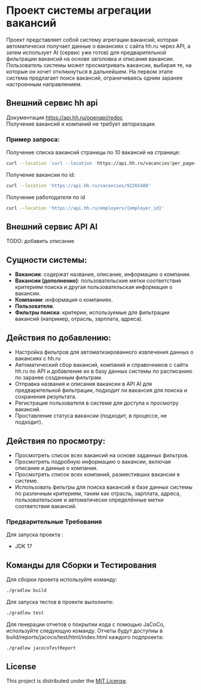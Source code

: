 # Проект системы агрегации вакансий

Проект представляет собой систему агрегации вакансий, которая автоматически получает данные о
вакансиях с сайта hh.ru через API, а затем использует AI (сервис уже готов) для предварительной
фильтрации вакансий на основе заголовка и описания вакансии. Пользователь системы может
просматривать
вакансии, выбирая те, на которые он хочет откликнуться в дальнейшем. На первом этапе система
предлагает поиск вакансий, ограничиваясь одним заранее настроенным направлением.

## Внешний сервис hh api

Документация
https://api.hh.ru/openapi/redoc  
Получение вакансий и компаний не требует авторизации.

### Пример запроса:

Получение списка вакансий страницы по 10 вакансий на странице:

```sh 
curl --location 'curl --location 'https://api.hh.ru/vacancies?per_page=10&page=1&text=java&area=1' 
```

Получение вакансии по id:

```sh
curl --location 'https://api.hh.ru/vacancies/92265488'
```

Получение работодателя по id

```sh
curl --location 'https://api.hh.ru/employers/{employer_id}'
```

## Внешний сервис API AI

TODO: добавить описание

## Сущности системы:

- **Вакансии**: содержат название, описание, информацию о компании.
- **Вакансии (дополнение)**: пользовательские метки соответствия критериям поиска и другая
  пользовательская информация о вакансии.
- **Компании**: информация о компаниях.
- **Пользователи**.
- **Фильтры поиска**: критерии, используемые для фильтрации вакансий (например, отрасль, зарплата,
  адреса).

## Действия по добавлению:

- Настройка фильтров для автоматизированного извлечения данных о вакансиях с hh.ru
- Автоматический сбор вакансий, компаний и справочников с сайта hh.ru по API и добавление их в
  базу данных системы по расписанию по заранее созданным фильтрам.
- Отправка названия и описания вакансии в API AI для предварительной фильтрации,
  подходит ли вакансия для поиска и сохранения результата.
- Регистрация пользователя в системе для доступа к просмотру вакансий.
- Проставление статуса вакансии (подходит, в процессе, не подходит).

## Действия по просмотру:

- Просмотреть список всех вакансий на основе заданных фильтров.
- Просмотреть подробную информацию о вакансии, включая описание и данные о компании.
- Просмотреть список всех компаний, разместивших вакансии в системе.
- Использовать фильтры для поиска вакансий в базе данных системы по различным критериям, таким как
  отрасль, зарплата, адреса, пользовательские и автоматически определённые метки соответствия
  вакансий.

### Предварительные Требования

Для запуска проекта :

- JDK 17

## Команды для Сборки и Тестирования

Для сборки проекта используйте команду:

```sh
./gradlew build
```

Для запуска тестов в проекте выполните:

```sh
./gradlew test
```

Для генерации отчетов о покрытии кода с помощью JaCoCo, используйте следующую команду.
Отчеты будут доступны в build/reports/jacoco/test/html/index.html каждого подпроекта:

```sh
./gradlew jacocoTestReport
```

## License

This project is distributed under the [MIT License](LICENSE).
